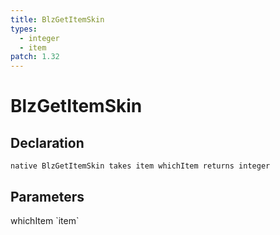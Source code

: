 ```yaml
---
title: BlzGetItemSkin
types:
  - integer
  - item
patch: 1.32
---
```


# BlzGetItemSkin

## Declaration

```
native BlzGetItemSkin takes item whichItem returns integer
```

## Parameters
<dl>
  <dt>whichItem `item`</dt>
  <dd></dd>
</dl>